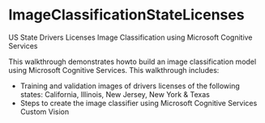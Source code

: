 # ImageClassificationStateLicenses
US State Drivers Licenses Image Classification using Microsoft Cognitive Services

This walkthrough demonstrates howto build an image classification model using Microsoft Cognitive Services.  This walkthrough includes:
- Training and validation images of drivers licenses of the following states: California, Illinois, New Jersey, New York & Texas
- Steps to create the image classifier using Microsoft Cognitive Services Custom Vision
